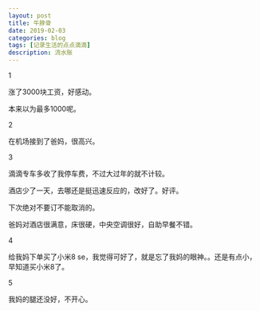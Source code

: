 ```yaml
---
layout: post
title: 牛脖骨
date: 2019-02-03
categories: blog
tags: [记录生活的点点滴滴]
description: 流水账
---
```


1 

涨了3000块工资，好感动。

本来以为最多1000呢。

2

在机场接到了爸妈，很高兴。

3

滴滴专车多收了我停车费，不过大过年的就不计较。

酒店少了一天，去哪还是挺迅速反应的，改好了。好评。

下次绝对不要订不能取消的。

爸妈对酒店很满意，床很硬，中央空调很好，自助早餐不错。

4

给我妈下单买了小米8 se，我觉得可好了，就是忘了我妈的眼神。。还是有点小，早知道买小米8了。

5

我妈的腿还没好，不开心。
















